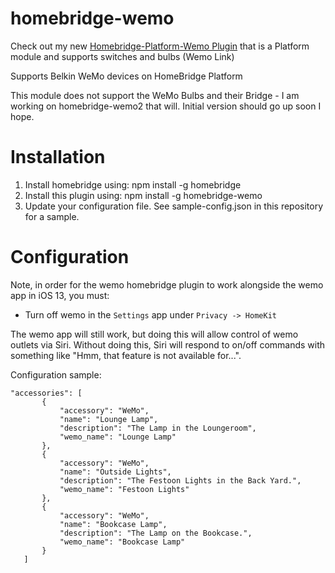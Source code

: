# homebridge-wemo

Check out my new [Homebridge-Platform-Wemo Plugin](https://github.com/rudders/homebridge-platform-wemo) that is a Platform module and supports switches and bulbs (Wemo Link)

Supports Belkin WeMo devices on HomeBridge Platform

This module does not support the WeMo Bulbs and their Bridge - I am working on homebridge-wemo2 that will.  Initial version should go up soon I hope.

# Installation

1. Install homebridge using: npm install -g homebridge
2. Install this plugin using: npm install -g homebridge-wemo
3. Update your configuration file. See sample-config.json in this repository for a sample. 

# Configuration

Note, in order for the wemo homebridge plugin to work alongside the wemo app in iOS 13, you must:

- Turn off wemo in the `Settings` app under `Privacy -> HomeKit`

The wemo app will still work, but doing this will allow control of wemo outlets via Siri.  Without doing this, Siri will respond to on/off commands with something like "Hmm, that feature is not available for...".

Configuration sample:

 ```
"accessories": [
        {
            "accessory": "WeMo",
            "name": "Lounge Lamp",
            "description": "The Lamp in the Loungeroom",
            "wemo_name": "Lounge Lamp"
        },
        {
            "accessory": "WeMo",
            "name": "Outside Lights",
            "description": "The Festoon Lights in the Back Yard.",
            "wemo_name": "Festoon Lights"
        },
        {
            "accessory": "WeMo",
            "name": "Bookcase Lamp",
            "description": "The Lamp on the Bookcase.",
            "wemo_name": "Bookcase Lamp"
        }
    ]

```
